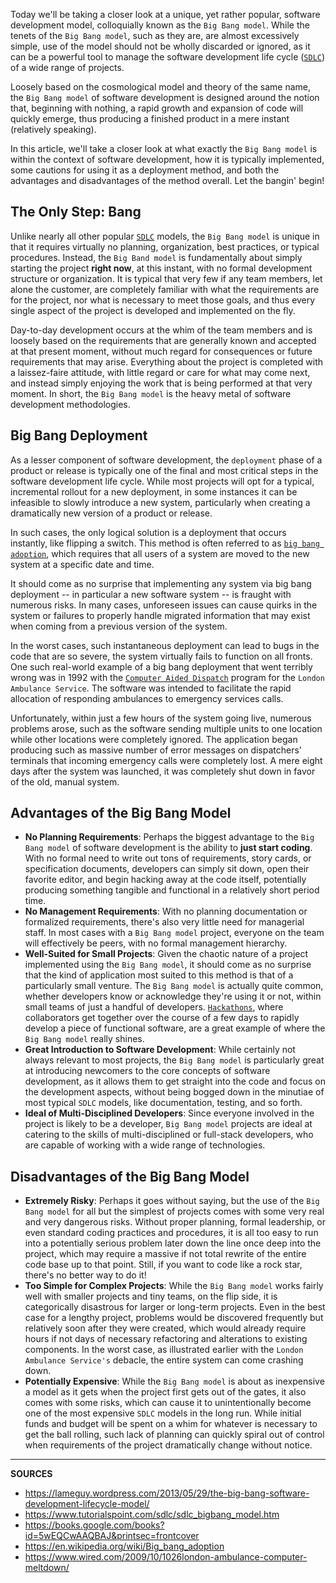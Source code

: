 Today we'll be taking a closer look at a unique, yet rather popular, software development model, colloquially known as the `Big Bang model`.  While the tenets of the `Big Bang model`, such as they are, are almost excessively simple, use of the model should not be wholly discarded or ignored, as it can be a powerful tool to manage the software development life cycle ([`SDLC`]) of a wide range of projects.

Loosely based on the cosmological model and theory of the same name, the `Big Bang model` of software development is designed around the notion that, beginning with nothing, a rapid growth and expansion of code will quickly emerge, thus producing a finished product in a mere instant (relatively speaking).

In this article, we'll take a closer look at what exactly the `Big Bang model` is within the context of software development, how it is typically implemented, some cautions for using it as a deployment method, and both the advantages and disadvantages of the method overall.  Let the bangin' begin!

## The Only Step: Bang

Unlike nearly all other popular [`SDLC`] models, the `Big Bang model` is unique in that it requires virtually no planning, organization, best practices, or typical procedures.  Instead, the `Big Band model` is fundamentally about simply starting the project __right now__, at this instant, with no formal development structure or organization.  It is typical that very few if any team members, let alone the customer, are completely familiar with what the requirements are for the project, nor what is necessary to meet those goals, and thus every single aspect of the project is developed and implemented on the fly.

Day-to-day development occurs at the whim of the team members and is loosely based on the requirements that are generally known and accepted at that present moment, without much regard for consequences or future requirements that may arise.  Everything about the project is completed with a laissez-faire attitude, with little regard or care for what may come next, and instead simply enjoying the work that is being performed at that very moment.  In short, the `Big Bang model` is the heavy metal of software development methodologies.

## Big Bang Deployment

As a lesser component of software development, the `deployment` phase of a product or release is typically one of the final and most critical steps in the software development life cycle.  While most projects will opt for a typical, incremental rollout for a new deployment, in some instances it can be infeasible to slowly introduce a new system, particularly when creating a dramatically new version of a product or release.

In such cases, the only logical solution is a deployment that occurs instantly, like flipping a switch.  This method is often referred to as [`big bang adoption`], which requires that all users of a system are moved to the new system at a specific date and time.

It should come as no surprise that implementing any system via big bang deployment -- in particular a new software system -- is fraught with numerous risks.  In many cases, unforeseen issues can cause quirks in the system or failures to properly handle migrated information that may exist when coming from a previous version of the system.

In the worst cases, such instantaneous deployment can lead to bugs in the code that are so severe, the system virtually fails to function on all fronts.  One such real-world example of a big bang deployment that went terribly wrong was in 1992 with the [`Computer Aided Dispatch`] program for the `London Ambulance Service`.  The software was intended to facilitate the rapid allocation of responding ambulances to emergency services calls.

Unfortunately, within just a few hours of the system going live, numerous problems arose, such as the software sending multiple units to one location while other locations were completely ignored.  The application began producing such as massive number of error messages on dispatchers' terminals that incoming emergency calls were completely lost.  A mere eight days after the system was launched, it was completely shut down in favor of the old, manual system.

## Advantages of the Big Bang Model

- __No Planning Requirements__: Perhaps the biggest advantage to the `Big Bang model` of software development is the ability to __just start coding__.  With no formal need to write out tons of requirements, story cards, or specification documents, developers can simply sit down, open their favorite editor, and begin hacking away at the code itself, potentially producing something tangible and functional in a relatively short period time.
- __No Management Requirements__: With no planning documentation or formalized requirements, there's also very little need for managerial staff.  In most cases with a `Big Bang model` project, everyone on the team will effectively be peers, with no formal management hierarchy.  
- __Well-Suited for Small Projects__: Given the chaotic nature of a project implemented using the `Big Bang model`, it should come as no surprise that the kind of application most suited to this method is that of a particularly small venture.  The `Big Bang model` is actually quite common, whether developers know or acknowledge they're using it or not, within small teams of just a handful of developers.  [`Hackathons`], where collaborators get together over the course of a few days to rapidly develop a piece of functional software, are a great example of where the `Big Bang model` really shines.
- __Great Introduction to Software Development__: While certainly not always relevant to most projects, the `Big Bang model` is particularly great at introducing newcomers to the core concepts of software development, as it allows them to get straight into the code and focus on the development aspects, without being bogged down in the minutiae of most typical `SDLC` models, like documentation, testing, and so forth.
- __Ideal of Multi-Disciplined Developers__: Since everyone involved in the project is likely to be a developer, `Big Bang model` projects are ideal at catering to the skills of multi-disciplined or full-stack developers, who are capable of working with a wide range of technologies.

## Disadvantages of the Big Bang Model

- __Extremely Risky__: Perhaps it goes without saying, but the use of the `Big Bang model` for all but the simplest of projects comes with some very real and very dangerous risks.  Without proper planning, formal leadership, or even standard coding practices and procedures, it is all too easy to run into a potentially serious problem later down the line once deep into the project, which may require a massive if not total rewrite of the entire code base up to that point.  Still, if you want to code like a rock star, there's no better way to do it!
- __Too Simple for Complex Projects__: While the `Big Bang model` works fairly well with smaller projects and tiny teams, on the flip side, it is categorically disastrous for larger or long-term projects.  Even in the best case for a lengthy project, problems would be discovered frequently but relatively soon after they were created, which would already require hours if not days of necessary refactoring and alterations to existing components.  In the worst case, as illustrated earlier with the `London Ambulance Service's` debacle, the entire system can come crashing down.
- __Potentially Expensive__: While the `Big Bang model` is about as inexpensive a model as it gets when the project first gets out of the gates, it also comes with some risks, which can cause it to unintentionally become one of the most expensive `SDLC` models in the long run.  While initial funds and budget will be spent on a whim for whatever is necessary to get the ball rolling, such lack of planning can quickly spiral out of control when requirements of the project dramatically change without notice.




[`SDLC`]: https://airbrake.io/blog/category/sdlc
[`Hackathons`]: https://en.wikipedia.org/wiki/Hackathon
[`Big bang adoption`]: https://en.wikipedia.org/wiki/Big_bang_adoption
[`Computer Aided Dispatch`]: http://erichmusick.com/writings/technology/1992-london-ambulance-cad-failure.html

---

__SOURCES__

- https://lameguy.wordpress.com/2013/05/29/the-big-bang-software-development-lifecycle-model/
- https://www.tutorialspoint.com/sdlc/sdlc_bigbang_model.htm
- https://books.google.com/books?id=5wEQCwAAQBAJ&printsec=frontcover
- https://en.wikipedia.org/wiki/Big_bang_adoption
- https://www.wired.com/2009/10/1026london-ambulance-computer-meltdown/
